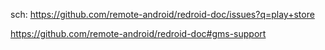 sch: https://github.com/remote-android/redroid-doc/issues?q=play+store


https://github.com/remote-android/redroid-doc#gms-support
